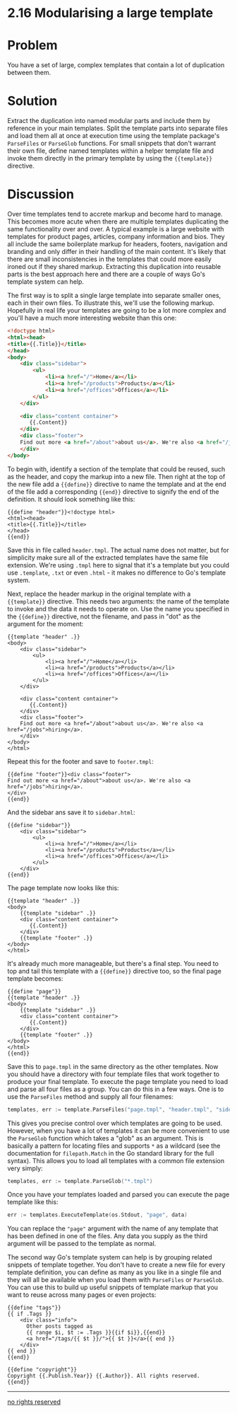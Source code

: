 # 2.16 Modularising a large template

# Problem

You have a set of large, complex templates that contain a lot of duplication between them.

# Solution

Extract the duplication into named modular parts and include them by reference in your main templates. Split the template parts into separate files and load them all at once at execution time using the template package's `ParseFiles` or `ParseGlob` functions. For small snippets that don't warrant their own file, define named templates within a helper template file and invoke them directly in the primary template by using the `{{template}}` directive.

# Discussion

Over time templates tend to accrete markup and become hard to manage. This becomes more acute when there are multiple templates duplicating the same functionality over and over. A typical example is a large website with templates for product pages, articles, company information and bios. They all include the same boilerplate markup for headers, footers, navigation and branding and only differ in their handling of the main content. It's likely that there are small inconsistencies in the templates that could more easily ironed out if they shared markup. Extracting this duplication into reusable parts is the best approach here and there are a couple of ways Go's template system can help.

The first way is to split a single large template into separate smaller ones, each in their own files. To illustrate this, we'll use the following markup. Hopefully in real life your templates are going to be a lot more complex and you'll have a much more interesting website than this one:

```HTML
<!doctype html>
<html><head>
<title>{{.Title}}</title>
</head>
<body>
    <div class="sidebar">
        <ul>
            <li><a href="/">Home</a></li>
            <li><a href="/products">Products</a></li>
            <li><a href="/offices">Offices</a></li>
        </ul>
    </div>

    <div class="content container">
       {{.Content}}
    </div>
    <div class="footer">
    Find out more <a href="/about">about us</a>. We're also <a href="/jobs">hiring</a>.
    </div>
</body>
```

To begin with, identify a section of the template that could be reused, such as the header, and copy the markup into a new file. Then right at the top of the new file add a `{{define}}` directive to name the template and at the end of the file add a corresponding `{{end}}` directive to signify the end of the definition. It should look something like this:

```
{{define "header"}}<!doctype html>
<html><head>
<title>{{.Title}}</title>
</head>
{{end}}
```

Save this in file called `header.tmpl`. The actual name does not matter, but for simplicity make sure all of the extracted templates have the same file extension. We're using `.tmpl` here to signal that it's a template but you could use `.template`, `.txt` or even `.html` - it makes no difference to Go's template system.

Next, replace the header markup in the original template with a `{{template}}` directive. This needs two arguments: the name of the template to invoke and the data it needs to operate on. Use the name you specified in the `{{define}}` directive, not the filename, and pass in "dot" as the argument for the moment:

```
{{template "header" .}}
<body>
    <div class="sidebar">
        <ul>
            <li><a href="/">Home</a></li>
            <li><a href="/products">Products</a></li>
            <li><a href="/offices">Offices</a></li>
        </ul>
    </div>

    <div class="content container">
       {{.Content}}
    </div>
    <div class="footer">
    Find out more <a href="/about">about us</a>. We're also <a href="/jobs">hiring</a>.
    </div>
</body>
</html>
```

Repeat this for the footer and save to `footer.tmpl`:

```
{{define "footer"}}<div class="footer">
Find out more <a href="/about">about us</a>. We're also <a href="/jobs">hiring</a>.
</div>
{{end}}
```

And the sidebar ans save it to `sidebar.html`:

```
{{define "sidebar"}}
    <div class="sidebar">
        <ul>
            <li><a href="/">Home</a></li>
            <li><a href="/products">Products</a></li>
            <li><a href="/offices">Offices</a></li>
        </ul>
    </div>
{{end}}
```

The page template now looks like this:

```
{{template "header" .}}
<body>
    {{template "sidebar" .}}
    <div class="content container">
       {{.Content}}
    </div>
    {{template "footer" .}}
</body>
</html>
```

It's already much more manageable, but there's a final step. You need to top and tail this template with a `{{define}}` directive too, so the final page template becomes:

```
{{define "page"}}
{{template "header" .}}
<body>
    {{template "sidebar" .}}
    <div class="content container">
       {{.Content}}
    </div>
    {{template "footer" .}}
</body>
</html>
{{end}}
```
Save this to `page.tmpl` in the same directory as the other templates. Now you should have a directory with four template files that work together to produce your final template. To execute the page template you need to load and parse all four files as a group. You can do this in a few ways. One is to use the `ParseFiles` method and supply all four filenames:

```Go
templates, err := template.ParseFiles("page.tmpl", "header.tmpl", "sidebar.tmpl", "footer.tmpl")
```

This gives you precise control over which templates are going to be used. However, when you have a lot of templates it can be more convenient to use the `ParseGlob` function which takes a "glob" as an argument. This is basically a pattern for locating files and supports `*` as a wildcard (see the documentation for `filepath.Match` in the Go standard library for the full syntax). This allows you to load all templates with a common file extension very simply:

```Go
templates, err := template.ParseGlob("*.tmpl")
```

Once you have your templates loaded and parsed you can execute the page template like this:

```Go
err := templates.ExecuteTemplate(os.Stdout, "page", data)
```

You can replace the `"page"` argument with the name of any template that has been defined in one of the files. Any data you supply as the third argument will be passed to the template as normal.

The second way Go's template system can help is by grouping related snippets of template together. You don't have to create a new file for every template definition, you can define as many as you like in a single file and they will all be available when you load them with `ParseFiles` or `ParseGlob`. You can use this to build up useful snippets of template markup that you want to reuse across many pages or even projects:

```
{{define "tags"}}
{{ if .Tags }}
    <div class="info">
      Other posts tagged as
      {{ range $i, $t := .Tags }}{{if $i}},{{end}}
      <a href="/tags/{{ $t }}/">{{ $t }}</a>{{ end }}
    </div>
{{ end }}
{{end}}

{{define "copyright"}}
Copyright {{.Publish.Year}} {{.Author}}. All rights reserved.
{{end}}
```

----
[no rights reserved](http://creativecommons.org/publicdomain/zero/1.0/)

